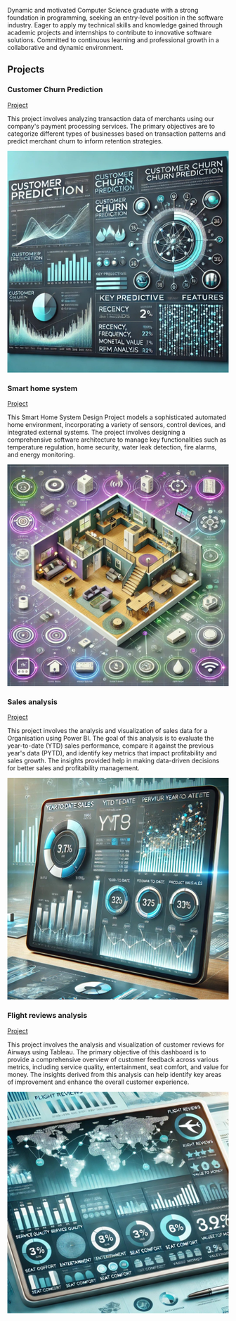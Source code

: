 Dynamic and motivated Computer Science graduate with a strong foundation in programming, seeking an entry-level position in the software industry. Eager to apply my technical skills and knowledge gained through academic projects and internships to contribute to innovative software solutions. Committed to continuous learning and professional growth in a collaborative and dynamic environment. 

## Projects
### Customer Churn Prediction
[Project](https://github.com/Gnanu123/Churn-prediction)

This project involves analyzing transaction data of merchants using our company's payment processing services. The primary objectives are to categorize different types of businesses based on transaction patterns and predict merchant churn to inform retention strategies.

![EEG Band Discovery](images/customerchurnimage-ezgif.com-webp-to-jpg-converter.jpg)

### Smart home system
[Project](https://github.com/Gnanu123/Smart-Home-system-design)

This Smart Home System Design Project models a sophisticated automated home environment, incorporating a variety of sensors, control devices, and integrated external systems. The project involves designing a comprehensive software architecture to manage key functionalities such as temperature regulation, home security, water leak detection, fire alarms, and energy monitoring.


![Bike Study](images/smarthome-ezgif.com-webp-to-jpg-converter.jpg)

### Sales analysis
[Project](https://github.com/Gnanu123/Sales-performance-PowerBI)

This project involves the analysis and visualization of sales data for a Organisation using Power BI. The goal of this analysis is to evaluate the year-to-date (YTD) sales performance, compare it against the previous year's data (PYTD), and identify key metrics that impact profitability and sales growth. The insights provided help in making data-driven decisions for better sales and profitability management.

![Project](images/sales-ezgif.com-webp-to-jpg-converter.jpg)

### Flight reviews analysis
[Project](https://github.com/Gnanu123/Flight-ratings---Tableau)

This project involves the analysis and visualization of customer reviews for Airways using Tableau. The primary objective of this dashboard is to provide a comprehensive overview of customer feedback across various metrics, including service quality, entertainment, seat comfort, and value for money. The insights derived from this analysis can help identify key areas of improvement and enhance the overall customer experience.

![Bike Study](images/flightratings-ezgif.com-webp-to-jpg-converter.jpg)

